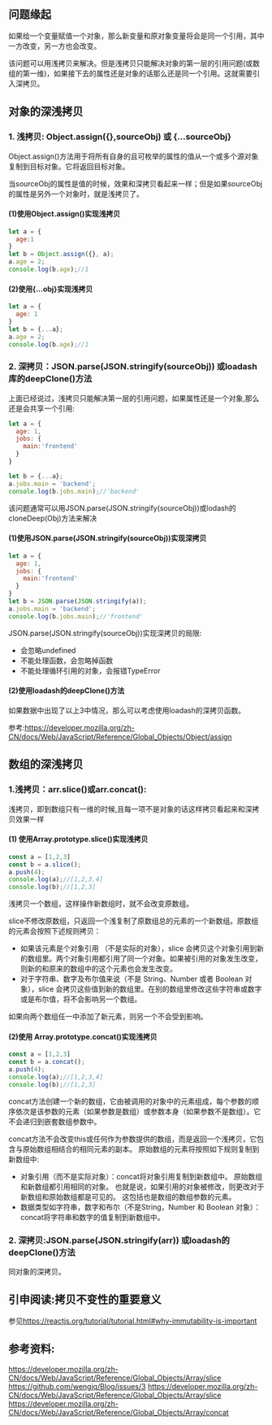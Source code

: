 
## 问题缘起

如果给一个变量赋值一个对象，那么新变量和原对象变量将会是同一个引用，其中一方改变，另一方也会改变。

该问题可以用浅拷贝来解决。但是浅拷贝只能解决对象的第一层的引用问题(或数组的第一维)，如果接下去的属性还是对象的话那么还是同一个引用。这就需要引入深拷贝。



## 对象的深浅拷贝
### 1. 浅拷贝: Object.assign({},sourceObj) 或 {...sourceObj}
Object.assign()方法用于将所有自身的且可枚举的属性的值从一个或多个源对象复制到目标对象。它将返回目标对象。

当sourceObj的属性是值的时候，效果和深拷贝看起来一样；但是如果sourceObj的属性是另外一个对象时，就是浅拷贝了。

#### (1)使用Object.assign()实现浅拷贝

```js
let a = {
  age:1
}
let b = Object.assign({}, a);
a.age = 2;
console.log(b.age);//1
```

#### (2)使用{...obj}实现浅拷贝

```js
let a = {
  age: 1
}
let b = {...a};
a.age = 2;
console.log(b.age);//1
```

### 2. 深拷贝：JSON.parse(JSON.stringify(sourceObj)) 或loadash库的deepClone()方法
上面已经说过，浅拷贝只能解决第一层的引用问题，如果属性还是一个对象,那么还是会共享一个引用:

```js
let a = {
  age: 1,
  jobs: {
    main:'frontend'
  }
}

let b = {...a};
a.jobs.main = 'backend';
console.log(b.jobs.main);//'backend'

```

该问题通常可以用JSON.parse(JSON.stringify(sourceObj))或lodash的cloneDeep(Obj)方法来解决

#### (1)使用JSON.parse(JSON.stringify(sourceObj))实现深拷贝

```js
let a = {
  age: 1,
  jobs: {
    main:'frontend'
  }
}
let b = JSON.parse(JSON.stringify(a));
a.jobs.main = 'backend';
console.log(b.jobs.main);//'frontend'

```

JSON.parse(JSON.stringify(sourceObj))实现深拷贝的局限:
- 会忽略undefined
- 不能处理函数，会忽略掉函数
- 不能处理循环引用的对象，会报错TypeError

#### (2)使用loadash的deepClone()方法
如果数据中出现了以上3中情况，那么可以考虑使用loadash的深拷贝函数。

参考:<https://developer.mozilla.org/zh-CN/docs/Web/JavaScript/Reference/Global_Objects/Object/assign>


## 数组的深浅拷贝
### 1.浅拷贝：arr.slice()或arr.concat():
浅拷贝，即到数组只有一维的时候,且每一项不是对象的话这样拷贝看起来和深拷贝效果一样

#### (1) 使用Array.prototype.slice()实现浅拷贝
```js
const a = [1,2,3]
const b = a.slice();
a.push(4);
console.log(a);//[1,2,3,4]
console.log(b);//[1,2,3]
```
浅拷贝一个数组，这样操作新数组时，就不会改变原数组。

slice不修改原数组，只返回一个浅复制了原数组总的元素的一个新数组。原数组的元素会按照下述规则拷贝：
- 如果该元素是个对象引用 （不是实际的对象），slice 会拷贝这个对象引用到新的数组里。两个对象引用都引用了同一个对象。如果被引用的对象发生改变，则新的和原来的数组中的这个元素也会发生改变。
- 对于字符串、数字及布尔值来说（不是 String、Number 或者 Boolean 对象），slice 会拷贝这些值到新的数组里。在别的数组里修改这些字符串或数字或是布尔值，将不会影响另一个数组。

如果向两个数组任一中添加了新元素，则另一个不会受到影响。

#### (2)使用 Array.prototype.concat()实现浅拷贝
```js
const a = [1,2,3]
const b = a.concat();
a.push(4);
console.log(a);//[1,2,3,4]
console.log(b);//[1,2,3]
```

concat方法创建一个新的数组，它由被调用的对象中的元素组成，每个参数的顺序依次是该参数的元素（如果参数是数组）或参数本身（如果参数不是数组）。它不会递归到嵌套数组参数中。

concat方法不会改变this或任何作为参数提供的数组，而是返回一个浅拷贝，它包含与原始数组相结合的相同元素的副本。 原始数组的元素将按照如下规则复制到新数组中:

- 对象引用（而不是实际对象）：concat将对象引用复制到新数组中。 原始数组和新数组都引用相同的对象。 也就是说，如果引用的对象被修改，则更改对于新数组和原始数组都是可见的。 这包括也是数组的数组参数的元素。
- 数据类型如字符串，数字和布尔（不是String，Number 和 Boolean 对象）：concat将字符串和数字的值复制到新数组中。



### 2. 深拷贝:JSON.parse(JSON.stringify(arr)) 或loadash的deepClone()方法

同对象的深拷贝。

## 引申阅读:拷贝不变性的重要意义
参见<https://reactjs.org/tutorial/tutorial.html#why-immutability-is-important>

## 参考资料:
<https://developer.mozilla.org/zh-CN/docs/Web/JavaScript/Reference/Global_Objects/Array/slice>
<https://github.com/wengjq/Blog/issues/3>
<https://developer.mozilla.org/zh-CN/docs/Web/JavaScript/Reference/Global_Objects/Array/slice>
<https://developer.mozilla.org/zh-CN/docs/Web/JavaScript/Reference/Global_Objects/Array/concat>
